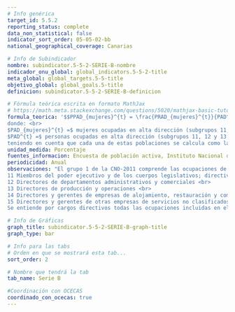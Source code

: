 ```yaml
---
# Info genérica
target_id: 5.5.2
reporting_status: complete
data_non_statistical: false
indicator_sort_order: 05-05-02-bb
national_geographical_coverage: Canarias

# Info de Subindicador
nombre: subindicator.5-5-2-SERIE-B-nombre
indicador_onu_global: global_indicators.5-5-2-title
meta_global: global_targets.5-5-title
objetivo_global: global_goals.5-title
definicion: subindicator.5-5-2-SERIE-B-definicion

# Fórmula teórica escrita en formato MathJax
# https://math.meta.stackexchange.com/questions/5020/mathjax-basic-tutorial-and-quick-reference
formula_teorica: '$$PPAD_{mujeres}^{t} = \frac{PRAD_{mujeres}^{t}}{PAD^{t}} \cdot 100$$ <br>
donde: <br>
$PAD_{mujeres}^{t} =$ mujeres ocupadas en alta dirección (subgrupos 11, 12 y 13 de la CNO-2011) en el año $t$ <br>
$PAD^{t} =$ personas ocupadas en alta dirección (subgrupos 11, 12 y 13 de la CNO-2011) en el año $t$ <br>
teniendo en cuenta que cada una de estas poblaciones se calcula como la media aritmética de los cuatro trimestres del año'
unidad_medida: Porcentaje
fuentes_informacion: Encuesta de población activa, Instituto Nacional de Estadística (INE)
periodicidad: Anual
observaciones: "El grupo 1 de la CNO-2011 comprende las ocupaciones de dirección y gerencia, cuyas tareas principales son planificar, dirigir y coordinar la actividad general de las empresas, gobiernos u otras organizaciones, así como formular y revisar la estrategia de las empresas y normativas de los gobiernos. Este grupo se subdivide en cinco subgrupos principales: <br>
11 Miembros del poder ejecutivo y de los cuerpos legislativos; directivos de la Administración Pública y organizaciones de interés social; directores ejecutivos <br>
12 Directores de departamentos administrativos y comerciales <br>
13 Directores de producción y operaciones <br>
14 Directores y gerentes de empresas de alojamiento, restauración y comercio <br>
15 Directores y gerentes de otras empresas de servicios no clasificados bajo otros epígrafes <br>
Se entiende por cargos directivos todas las ocupaciones incluidas en el grupo 1 de la CNO-2011, mientras que se entiende por alta dirección aquellas ocupaciones pertenecientes a los subgrupos 11, 12 y 13 de la CNO-2011."

# Info de Gráficas
graph_title: subindicator.5-5-2-SERIE-B-graph-title
graph_type: bar

# Info para las tabs
# Orden en que se mostrará esta tab...
sort_order: 2

# Nombre que tendrá la tab
tab_name: Serie B

#Coordinación con OCECAS
coordinado_con_ocecas: true
---
```


